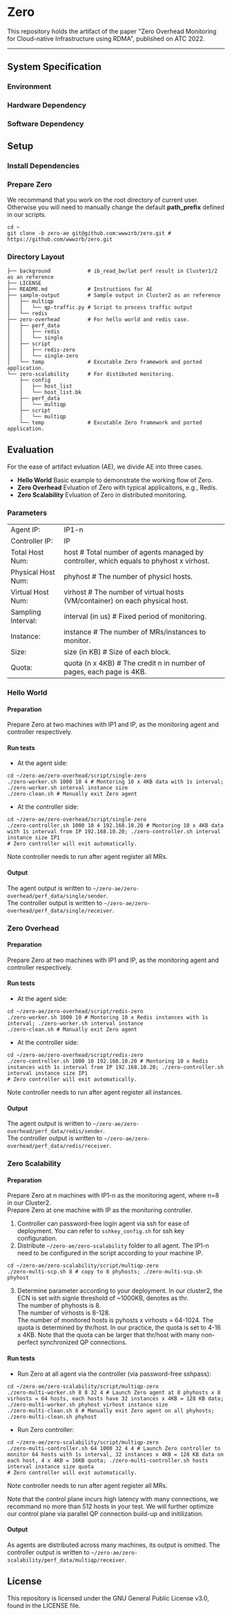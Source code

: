 # Zero
This repository holds the artifact of the paper "Zero Overhead Monitoring for Cloud-native Infrastructure using RDMA", published on ATC 2022.   

------

## System Specification
### Environment

### Hardware Dependency

### Software Dependency

## Setup

### Install Dependencies

### Prepare Zero
We recommand that you work on the root directory of current user. Otherwise you will need to manually change the default **path_prefix** defined in our scripts.

```
cd ~
git clone -b zero-ae git@github.com:wwwzrb/zero.git # https://github.com/wwwzrb/zero.git
```

### Directory Layout
```
├── background            # ib_read_bw/lat perf result in Cluster1/2 as an reference
├── LICENSE
├── README.md             # Instructions for AE
├── sample-output         # Sample output in Cluster2 as an reference
│   ├── multiqp
│   │   └── qp-traffic.py # Script to process traffic output
│   └── redis
├── zero-overhead         # For hello world and redis case.
│   ├── perf_data
│   │   ├── redis
│   │   └── single
│   ├── script 
│   │   ├── redis-zero
│   │   └── single-zero
│   └── temp              # Excutable Zero framework and ported application.
└── zero-scalability      # For distibuted monitoring.
    ├── config
    │   ├── host_list
    │   └── host_list.bk
    ├── perf_data
    │   └── multiqp
    ├── script
    │   └── multiqp
    └── temp              # Excutable Zero framework and ported application.
```

## Evaluation
For the ease of artifact evluation (AE), we divide AE into three cases.
* **Hello World** Basic example to demonstrate the working flow of Zero. 
* **Zero Overhead** Evluation of Zero with typical applicaitons, e.g., Redis.
* **Zero Scalability** Evluation of Zero in distributed monitoring.

### Parameters
|        |       | 
|  ----  | ----  |
|Agent IP:          |IP1-n|
|Controller IP:     |IP|
|Total Host Num:    |host                # Total number of agents managed by controller, which equals to phyhost x virhost.|
|Physical Host Num: |phyhost             # The number of physicl hosts.|
|Virtual Host Num:  |virhost             # The number of virtual hosts (VM/container) on each physical host.|
|Sampling Interval: |interval (in us)    # Fixed period of monitoring.|
|Instance:          |instance            # The number of MRs/instances to monitor.|
|Size:              |size (in KB)        # Size of each block.|
|Quota:             |quota (n x 4KB)     # The credit n in number of pages, each page is 4KB.|


### Hello World
#### Preparation
Prepare Zero at two machines with IP1 and IP, as the monitoring agent and controller respectively.
#### Run tests
* At the agent side:
```
cd ~/zero-ae/zero-overhead/script/single-zero 
./zero-worker.sh 1000 10 4 # Montoring 10 x 4KB data with 1s interval; ./zero-worker.sh interval instance size 
./zero-clean.sh # Manually exit Zero agent
```

* At the controller side:
```
cd ~/zero-ae/zero-overhead/script/single-zero
./zero-controller.sh 1000 10 4 192.168.10.20 # Montoring 10 x 4KB data with 1s interval from IP 192.168.10.20; ./zero-controller.sh interval instance size IP1  
# Zero controller will exit automatically.
```

Note controller needs to run after agent register all MRs.  

#### Output
The agent output is written to `~/zero-ae/zero-overhead/perf_data/single/sender`.    
The controller output is written to `~/zero-ae/zero-overhead/perf_data/single/receiver`. 

### Zero Overhead
#### Preparation
Prepare Zero at two machines with IP1 and IP, as the monitoring agent and controller respectively.
#### Run tests
* At the agent side:
```
cd ~/zero-ae/zero-overhead/script/redis-zero 
./zero-worker.sh 1000 10 # Montoring 10 x Redis instances with 1s interval; ./zero-worker.sh interval instance
./zero-clean.sh # Manually exit Zero agent
```

* At the controller side:
```
cd ~/zero-ae/zero-overhead/script/redis-zero
./zero-controller.sh 1000 10 192.168.10.20 # Montoring 10 x Redis instances with 1s interval from IP 192.168.10.20; ./zero-controller.sh interval instance size IP1  
# Zero controller will exit automatically.
```
Note controller needs to run after agent register all instances.    

#### Output
The agent output is written to `~/zero-ae/zero-overhead/perf_data/redis/sender`.    
The controller output is written to `~/zero-ae/zero-overhead/perf_data/redis/receiver`. 

### Zero Scalability
#### Preparation
Prepare Zero at n machines with IP1-n as the monitoring agent, where n=8 in our Cluster2.   
Prepare Zero at one machine with IP as the monitoring controller.

1. Controller can password-free login agent via ssh for ease of deployment. You can refer to `sshkey_config.sh` for ssh key configuration.
2. Distribute `~/zero-ae/zero-scalability` folder to all agent. The IP1-n need to be configured in the script according to your machine IP.
```
cd ~/zero-ae/zero-scalability/script/multiqp-zero
./zero-multi-scp.sh 8 # copy to 8 phyhosts; ./zero-multi-scp.sh phyhost
```
3. Determine parameter according to your deployment.
In our cluster2, the ECN is set with signle threshold of ~1000KB, denotes as thr.  
The number of phyhosts is 8.  
The number of virhosts is 8-128.  
The number of monitored hosts is pyhosts x virhosts = 64-1024.
The quota is determined by thr/host. 
In our practice, the quota is set to 4-16 x 4KB. Note that the quota can be larger that thr/host with many non-perfect synchronized QP connections.

#### Run tests
* Run Zero at all agent via the controller (via password-free sshpass):
```
cd ~/zero-ae/zero-scalability/script/multiqp-zero
./zero-multi-worker.sh 8 8 32 4 # Launch Zero agent at 8 phyhosts x 8 virhosts = 64 hosts, each hosts have 32 instances x 4KB = 128 KB data; ./zero-multi-worker.sh phyhost virhost instance size
./zero-multi-clean.sh 8 # Manually exit Zero agent on all phyhosts; ./zero-multi-clean.sh phyhost
```

* Run Zero controller:
```
cd ~/zero-ae/zero-scalability/script/multiqp-zero
./zero-multi-controller.sh 64 1000 32 4 4 # Launch Zero controller to monitor 64 hosts with 1s interval, 32 instances x 4KB = 128 KB data on each host, 4 x 4KB = 16KB quota; ./zero-multi-controller.sh hosts interval instance size quota
# Zero controller will exit automatically.
```

Note controller needs to run after agent register all MRs. 

Note that the control plane incurs high latency with many connections, we recommand no more than 512 hosts in your test. We will further optimize our control plane via parallel QP connection build-up and initilization.

#### Output
As agents are distributed across many machines, its output is omitted.
The controller output is written to `~/zero-ae/zero-scalability/perf_data/multiqp/receiver`.


## License
This repository is licensed under the GNU General Public License v3.0, found in the LICENSE file. 